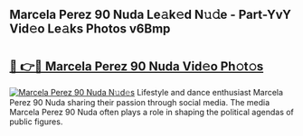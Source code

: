 ## Marcela Perez 90 Nuda Le𝚊k𝚎d N𝚞𝚍e - Part-YvY Vid𝚎o Le𝚊ks Photos v6Bmp

# <h2><a href="http://fbccsog.evod.top/?m=Marcela+Perez+90+Nuda">🔗 👉🔴 Marcela Perez 90 Nuda Vid𝚎o Ph𝚘t𝚘s</a></h2>

[![Marcela Perez 90 Nuda N𝚞d𝚎s](https://i.imgur.com/8V9OHl7.gif)](http://fbccsog.evod.top/?m=Marcela+Perez+90+Nuda)
Lifestyle and dance enthusiast Marcela Perez 90 Nuda sharing their passion through social media. The media Marcela Perez 90 Nuda often plays a role in shaping the political agendas of public figures. 
